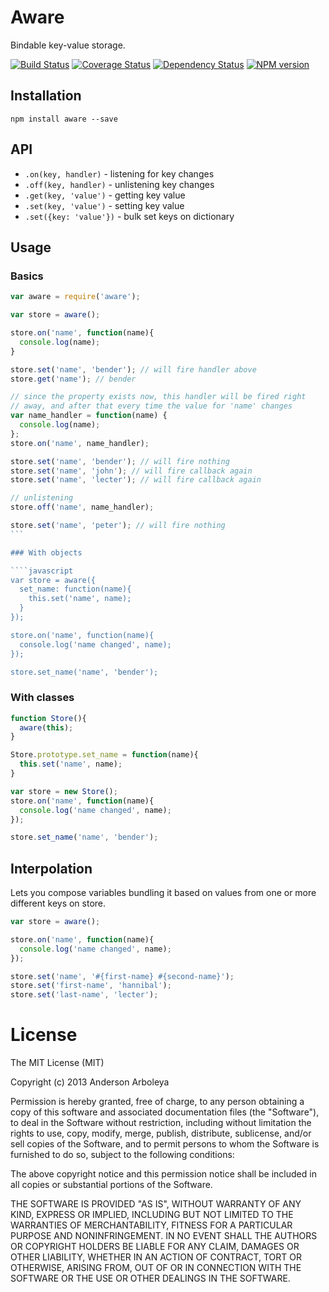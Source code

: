 # Aware

Bindable key-value storage.

[![Build Status](https://travis-ci.org/serpentem/aware.png?branch=master)](https://travis-ci.org/serpentem/aware)
[![Coverage Status](https://coveralls.io/repos/serpentem/aware/badge.png)](https://coveralls.io/r/serpentem/aware)
[![Dependency Status](https://gemnasium.com/serpentem/aware.png)](https://gemnasium.com/serpentem/aware)
[![NPM version](https://badge.fury.io/js/aware.png)](http://badge.fury.io/js/aware)

## Installation

````
npm install aware --save
````

## API

 - `.on(key, handler)` - listening for key changes
 - `.off(key, handler)` - unlistening key changes
 - `.get(key, 'value')` - getting key value
 - `.set(key, 'value')` - setting key value
  - `.set({key: 'value'})` - bulk set keys on dictionary

## Usage

### Basics

````javascript
var aware = require('aware');

var store = aware();

store.on('name', function(name){
  console.log(name);
}

store.set('name', 'bender'); // will fire handler above
store.get('name'); // bender

// since the property exists now, this handler will be fired right
// away, and after that every time the value for 'name' changes
var name_handler = function(name) {
  console.log(name);
};
store.on('name', name_handler);

store.set('name', 'bender'); // will fire nothing
store.set('name', 'john'); // will fire callback again
store.set('name', 'lecter'); // will fire callback again

// unlistening
store.off('name', name_handler);

store.set('name', 'peter'); // will fire nothing
```

### With objects

````javascript
var store = aware({
  set_name: function(name){
    this.set('name', name);
  }
});

store.on('name', function(name){
  console.log('name changed', name);
});

store.set_name('name', 'bender');
````

### With classes

````javascript
function Store(){
  aware(this);
}

Store.prototype.set_name = function(name){
  this.set('name', name);
}

var store = new Store();
store.on('name', function(name){
  console.log('name changed', name);
});

store.set_name('name', 'bender');
````

## Interpolation

Lets you compose variables bundling it based on values from one or more
different keys on store.

````javascript
var store = aware();

store.on('name', function(name){
  console.log('name changed', name);
});

store.set('name', '#{first-name} #{second-name}');
store.set('first-name', 'hannibal');
store.set('last-name', 'lecter');

````

# License

The MIT License (MIT)

Copyright (c) 2013 Anderson Arboleya
  
Permission is hereby granted, free of charge, to any person obtaining a copy of
this software and associated documentation files (the "Software"), to deal in
the Software without restriction, including without limitation the rights to
use, copy, modify, merge, publish, distribute, sublicense, and/or sell copies of
the Software, and to permit persons to whom the Software is furnished to do so,
subject to the following conditions:

The above copyright notice and this permission notice shall be included in all
copies or substantial portions of the Software.

THE SOFTWARE IS PROVIDED "AS IS", WITHOUT WARRANTY OF ANY KIND, EXPRESS OR
IMPLIED, INCLUDING BUT NOT LIMITED TO THE WARRANTIES OF MERCHANTABILITY, FITNESS
FOR A PARTICULAR PURPOSE AND NONINFRINGEMENT. IN NO EVENT SHALL THE AUTHORS OR
COPYRIGHT HOLDERS BE LIABLE FOR ANY CLAIM, DAMAGES OR OTHER LIABILITY, WHETHER
IN AN ACTION OF CONTRACT, TORT OR OTHERWISE, ARISING FROM, OUT OF OR IN
CONNECTION WITH THE SOFTWARE OR THE USE OR OTHER DEALINGS IN THE SOFTWARE.
